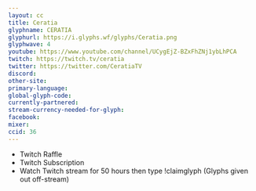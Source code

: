 ```yaml
---
layout: cc
title: Ceratia
glyphname: CERATIA
glyphurl: https://i.glyphs.wf/glyphs/Ceratia.png
glyphwave: 4
youtube: https://www.youtube.com/channel/UCygEjZ-BZxFhZNj1ybLhPCA
twitch: https://twitch.tv/ceratia
twitter: https://twitter.com/CeratiaTV
discord: 
other-site: 
primary-language: 
global-glyph-code: 
currently-partnered: 
stream-currency-needed-for-glyph: 
facebook: 
mixer: 
ccid: 36
---
```

* Twitch Raffle
* Twitch Subscription
* Watch Twitch stream for 50 hours then type !claimglyph (Glyphs given out off-stream)
